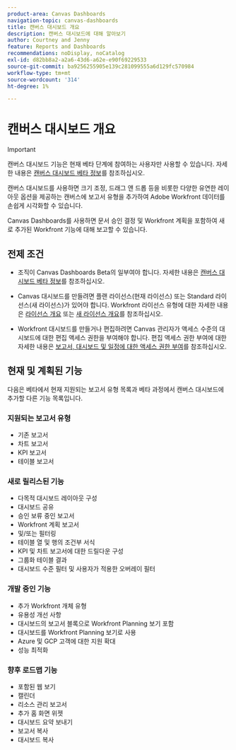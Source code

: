 ```yaml
---
product-area: Canvas Dashboards
navigation-topic: canvas-dashboards
title: 캔버스 대시보드 개요
description: 캔버스 대시보드에 대해 알아보기
author: Courtney and Jenny
feature: Reports and Dashboards
recommendations: noDisplay, noCatalog
exl-id: d82bb8a2-a2a6-43d6-a62e-e90f69229533
source-git-commit: ba9256255905e139c281099555a6d129fc570984
workflow-type: tm+mt
source-wordcount: '314'
ht-degree: 1%

---
```


# 캔버스 대시보드 개요

>[!IMPORTANT]
>
>캔버스 대시보드 기능은 현재 베타 단계에 참여하는 사용자만 사용할 수 있습니다. 자세한 내용은 [캔버스 대시보드 베타 정보](/help/quicksilver/product-announcements/betas/canvas-dashboards-beta/canvas-dashboards-beta-information.md)를 참조하십시오.

캔버스 대시보드를 사용하면 크기 조정, 드래그 앤 드롭 등을 비롯한 다양한 유연한 레이아웃 옵션을 제공하는 캔버스에 보고서 유형을 추가하여 Adobe Workfront 데이터를 손쉽게 시각화할 수 있습니다.

Canvas Dashboards를 사용하면 문서 승인 결정 및 Workfront 계획을 포함하여 새로 추가된 Workfront 기능에 대해 보고할 수 있습니다.


## 전제 조건

* 조직이 Canvas Dashboards Beta의 일부여야 합니다. 자세한 내용은 [캔버스 대시보드 베타 정보](/help/quicksilver/product-announcements/betas/canvas-dashboards-beta/canvas-dashboards-beta-information.md)를 참조하십시오.

* Canvas 대시보드를 만들려면 플랜 라이선스(현재 라이선스) 또는 Standard 라이선스(새 라이선스)가 있어야 합니다. Workfront 라이선스 유형에 대한 자세한 내용은 [라이선스 개요](/help/quicksilver/administration-and-setup/add-users/access-levels-and-object-permissions/wf-licenses.md) 또는 [새 라이선스 개요](/help/quicksilver/administration-and-setup/add-users/how-access-levels-work/licenses-overview.md)를 참조하십시오.

* Workfront 대시보드를 만들거나 편집하려면 Canvas 관리자가 액세스 수준의 대시보드에 대한 편집 액세스 권한을 부여해야 합니다. 편집 액세스 권한 부여에 대한 자세한 내용은 [보고서, 대시보드 및 일정에 대한 액세스 권한 부여](/help/quicksilver/administration-and-setup/add-users/configure-and-grant-access/grant-access-reports-dashboards-calendars.md)를 참조하십시오.

## 현재 및 계획된 기능

다음은 베타에서 현재 지원되는 보고서 유형 목록과 베타 과정에서 캔버스 대시보드에 추가할 다른 기능 목록입니다.

### 지원되는 보고서 유형

* 기존 보고서
* 차트 보고서
* KPI 보고서
* 테이블 보고서

### 새로 릴리스된 기능

* 다목적 대시보드 레이아웃 구성
* 대시보드 공유
* 승인 보류 중인 보고서
* Workfront 계획 보고서
* 및/또는 필터링
* 테이블 열 및 행의 조건부 서식
* KPI 및 차트 보고서에 대한 드릴다운 구성
* 그룹화 테이블 결과
* 대시보드 수준 필터 및 사용자가 적용한 오버레이 필터


### 개발 중인 기능

* 추가 Workfront 개체 유형
* 유용성 개선 사항
* 대시보드의 보고서 블록으로 Workfront Planning 보기 포함
* 대시보드를 Workfront Planning 보기로 사용
* Azure 및 GCP 고객에 대한 지원 확대
* 성능 최적화

### 향후 로드맵 기능

* 포함된 웹 보기
* 캘린더
* 리소스 관리 보고서
* 추가 홈 화면 위젯
* 대시보드 요약 보내기
* 보고서 복사
* 대시보드 복사


